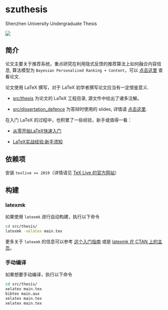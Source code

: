 # szuthesis

Shenzhen University Undergraduate Thesis

[![](https://github.com/liuchengxu/szuthesis/workflows/CI/badge.svg)](https://github.com/liuchengxu/szuthesis/actions?query=workflow%3ACI)

## 简介

论文主要关于推荐系统，重点研究在利用隐式反馈的推荐算法上如何融合内容信息, 算法模型为 `Bayesian Personalized Ranking + Content`，可以 [点击这里](https://liuchengxu.github.io/szuthesis/pdf/thesis.pdf) 查看论文. 

论文使用 LaTeX 撰写，对于 LaTeX 初学者撰写论文应当有一定借鉴意义.

- [src/thesis](https://github.com/liuchengxu/szuthesis/tree/gh-pages/src/thesis) 为论文的 LaTeX 工程目录, 源文件中给出了诸多注解。

- [src/dissertation_defence](https://github.com/liuchengxu/szuthesis/tree/gh-pages/src/dissertation_defence) 为答辩时使用的 slides, 详情请 [点击这里](https://liuchengxu.github.io/szuthesis/pdf/dissertation_defence.pdf).

在入门 LaTeX 的过程中，也积累了一些经验，新手或值得一看：

- [从零开始LaTeX快速入门](https://liuchengxu.github.io/blog-cn/posts/quick-latex/)

- [LaTeX实战经验:新手须知](http://blog.csdn.net/simple_the_best/article/details/51244631)

## 依赖项

安装 `texlive >= 2019`（详情请见 [TeX Live 的官方网站](https://tug.org/texlive/)）

## 构建

### latexmk

如果使用 `latexmk` 进行自动构建，执行以下命令

``` bash
cd src/thesis/
latexmk -xelatex main.tex
```

更多关于 `latexmk` 的信息可以参考 [这个入门指南](https://mg.readthedocs.io/latexmk.html) 或是 [latexmk 在 CTAN 上的主页](https://www.ctan.org/pkg/latexmk/)。

### 手动编译

如果想要手动编译，执行以下命令

``` bash
cd src/thesis/
xelatex main.tex
bibtex main.aux
xelatex main.tex
xelatex main.tex
```

